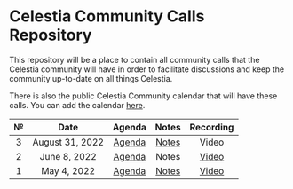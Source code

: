 # Celestia Community Calls Repository

This repository will be a place to contain all community calls that the Celestia community will have in order to facilitate discussions and keep the community up-to-date on all things Celestia.

There is also the public Celestia Community calendar that will have these calls. You can add the calendar [here](https://calendar.google.com/calendar/u/0?cid=Y19za2JzbjIzNWszYmlzdHNoZ3RvNmw5ODYyNEBncm91cC5jYWxlbmRhci5nb29nbGUuY29t).

|  №  |      Date       | Agenda | Notes | Recording |
|:---:|:---------------:|:------:|:-----:|:---------:|
| 3  | August 31, 2022 | [Agenda](https://github.com/celestiaorg/community-calls/issues/3) | [Notes](https://github.com/celestiaorg/community-calls/files/9463554/Celestia.Community.Call.Notes.-.Aug.31.pdf) | Video |
| 2  | June 8, 2022 | [Agenda](https://github.com/celestiaorg/community-calls/issues/2) | Notes | [Video](https://www.youtube.com/watch?v=OHAdh1uLeA0) |
| 1  | May 4, 2022 | [Agenda](https://github.com/celestiaorg/community-calls/issues/1) | [Notes](https://github.com/celestiaorg/community-calls/files/8638519/Community.Call.Recap.-.Edited.pdf) |   [Video](https://www.youtube.com/watch?v=4VRVuRPrxyU)   |
